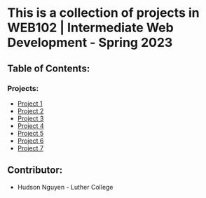 # This is a collection of projects in WEB102 | Intermediate Web Development - Spring 2023

## Table of Contents:

### Projects:

- [Project 1]()
- [Project 2]()
- [Project 3]()
- [Project 4]()
- [Project 5]()
- [Project 6]()
- [Project 7]()


## Contributor:

- Hudson Nguyen - Luther College